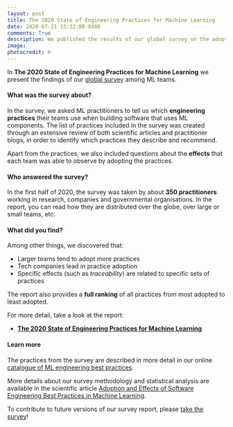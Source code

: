 ```yaml
---
layout: post
title: The 2020 State of Engineering Practices for Machine Learning
date: 2020-07-21 15:32:00-0400
comments: True
description: We published the results of our global survey on the adoption of engineering practices for ML teams.
image:
photocredit: #
---
```


In **The 2020 State of Engineering Practices for Machine Learning** we present the findings of our [global survey](/survey/) among ML teams.

#### What was the survey about?

In the survey, we asked ML practitioners to tell us which **engineering practices** their teams use when building software that uses ML components. The list of practices included in the survey was created through an extensive review of both scientific articles and practitioner blogs, in order to identify which practices they describe and recommend.

Apart from the practices, we also included questions about the **effects** that each team was able to observe by adopting the practices.

#### Who answered the survey?

In the first half of 2020, the survey was taken by about **350 practitioners** working in research, companies and governmental organisations. In the report, you can read how they are distributed over the globe, over large or small teams, etc.

#### What did you find?

Among other things, we discovered that:

* Larger teams tend to adopt more practices
* Tech companies lead in practice adoption
* Specific effects (such as *traceability*) are related to specific sets of practices

The report also provides a **full ranking** of all practices from most adopted to least adopted.

For more detail, take a look at the report:
* **<a href="/report2020">The 2020 State of Engineering Practices for Machine Learning</a>**


#### Learn more


The practices from the survey are described in more detail in our online <a href="/practices">catalogue of ML engineering best practices</a>.

More details about our survey methodology and statistical analysis are available in the scientific article <a href="/publications/esem_paper">Adoption and Effects of Software Engineering Best Practices in Machine Learning</a>.

To contribute to future versions of our survey report, please [take the survey](/survey/)!

